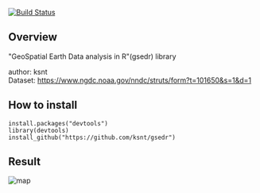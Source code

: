 [![Build Status](https://travis-ci.org/ksnt/gsedr.svg?branch=master)](https://travis-ci.org/ksnt/gsedr)


## Overview

"GeoSpatial Earth Data analysis in R"(gsedr) library  


author: ksnt  
Dataset: https://www.ngdc.noaa.gov/nndc/struts/form?t=101650&s=1&d=1  






## How to install

```{r setup, include=FALSE}
install.packages("devtools")
library(devtools)
install_github("https://github.com/ksnt/gsedr")
```

## Result
![map](https://github.com/ksnt/gsedr/tree/master/img/map01.png)

